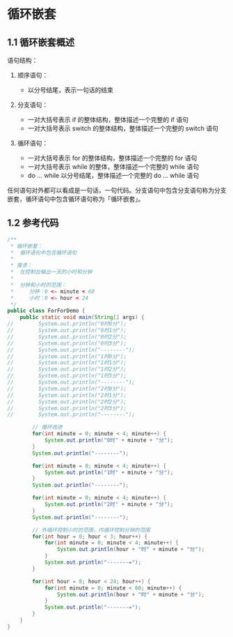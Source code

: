 # 循环嵌套

## 1.1 循环嵌套概述

语句结构：

1. 顺序语句：
   - 以分号结尾，表示一句话的结束

2. 分支语句：
   - 一对大括号表示 if 的整体结构，整体描述一个完整的 if 语句
   - 一对大括号表示 switch 的整体结构，整体描述一个完整的 switch 语句

3. 循环语句：
   - 一对大括号表示 for 的整体结构，整体描述一个完整的 for 语句
   - 一对大括号表示 while 的整体，整体描述一个完整的 while 语句
   - do ... while 以分号结尾，整体描述一个完整的 do ... while 语句

任何语句对外都可以看成是一句话，一句代码。分支语句中包含分支语句称为分支嵌套，循环语句中包含循环语句称为「循环嵌套」。

## 1.2 参考代码

```java
/**
 * 循环嵌套：
 *  循环语句中包含循环语句
 *
 * 需求：
 *  在控制台输出一天的小时和分钟
 *
 *  分钟和小时的范围：
 *     分钟：0 <= minute < 60
 *     小时：0 <= hour < 24
 */
public class ForForDemo {
    public static void main(String[] args) {
//        System.out.println("0时0分");
//        System.out.println("0时1分");
//        System.out.println("0时2分");
//        System.out.println("0时3分");
//        System.out.println("--------");
//        System.out.println("1时0分");
//        System.out.println("1时1分");
//        System.out.println("1时2分");
//        System.out.println("1时3分");
//        System.out.println("--------");
//        System.out.println("2时0分");
//        System.out.println("2时1分");
//        System.out.println("2时2分");
//        System.out.println("2时3分");
//        System.out.println("--------");

        // 循环改进
        for(int minute = 0; minute < 4; minute++) {
            System.out.println("0时" + minute + "分");
        }
        System.out.println("--------");

        for(int minute = 0; minute < 4; minute++) {
            System.out.println("1时" + minute + "分");
        }
        System.out.println("--------");

        for(int minute = 0; minute < 4; minute++) {
            System.out.println("2时" + minute + "分");
        }
        System.out.println("--------");

        // 外循环控制小时的范围，内循环控制分钟的范围
        for(int hour = 0; hour < 3; hour++) {
            for(int minute = 0; minute < 4; minute++) {
                System.out.println(hour + "时" + minute + "分");
            }
            System.out.println("-------=");
        }

        for(int hour = 0; hour < 24; hour++) {
            for(int minute = 0; minute < 60; minute++) {
                System.out.println(hour + "时" + minute + "分");
            }
            System.out.println("-------=");
        }
    }
}
```

